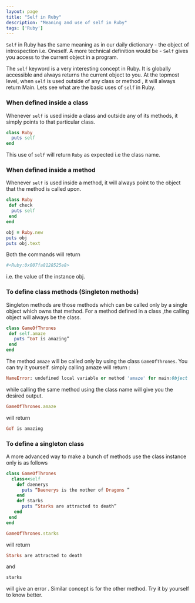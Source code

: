 ```yaml
---
layout: page
title: "Self in Ruby"
description: "Meaning and use of self in Ruby"
tags: ['Ruby']
---
```


`Self` in Ruby has the same meaning as in our daily dictionary - the object of introspection i.e. Oneself. A more technical definition would be -
 `Self` gives you access to the current object in a program. 

The `self` keyword is a very interesting concept in Ruby. It is globally accessible and always returns the current object to you. At the topmost level, when `self` is used outside of any class or method , it will always return Main. Lets see what are the basic uses of `self` in Ruby. 



### When defined inside a class

Whenever `self` is used inside a class and outside any of its methods, it simply points to that particular class.

~~~ Ruby
class Ruby
  puts self
end
~~~

This use of `self` will return `Ruby` as expected i.e the class name.



### When defined inside a method
Whenever `self` is used inside a method, it will always point to the object that the method is called upon.

~~~ ruby
class Ruby
 def check
  puts self
 end 
end
~~~
~~~ ruby
obj = Ruby.new
puts obj
puts obj.text
~~~

Both the commands will return 

~~~ ruby 
#<Ruby:0x007fa8128525e8>
~~~
 i.e. the value of the instance obj.



### To define class methods (Singleton methods)

Singleton methods are those methods which can be called only by a single object which owns that method. For a method defined in a class ,the calling object will always be the class.

~~~ ruby
class GameOfThrones
 def self.amaze
   puts “GoT is amazing”
 end
end
~~~

The method `amaze` will be called only by using the class `GameOfThrones`. You can try it yourself.
simply calling amaze  will return :

~~~ ruby
NameError: undefined local variable or method 'amaze' for main:Object 
~~~

while calling the same method using the class name will give you the
desired output.

~~~ ruby
GameOfThrones.amaze
~~~

will return

~~~ ruby
GoT is amazing
~~~



### To define a singleton class
A more advanced way to make a bunch of methods use the class instance only is as follows

~~~ ruby
class GameOfThrones
  class<<self
    def daenerys
      puts “Daenerys is the mother of Dragons ”
    end
    def starks
      puts “Starks are attracted to death”
   end
 end
end
~~~

~~~ ruby 
GameOfThrones.starks
~~~
 will return

~~~ Ruby
Starks are attracted to death
~~~

and
 
~~~ ruby
starks
~~~
 will give an error . Similar concept is for the other method. Try it by yourself to know better.
